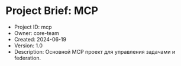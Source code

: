 # Project Brief: MCP

- Project ID: mcp
- Owner: core-team
- Created: 2024-06-19
- Version: 1.0
- Description: Основной MCP проект для управления задачами и federation.

